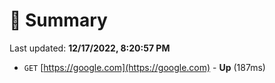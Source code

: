 # 📖 Summary
Last updated: **12/17/2022, 8:20:57 PM**

- `GET` [https://google.com](https://google.com) - **Up** (187ms)
